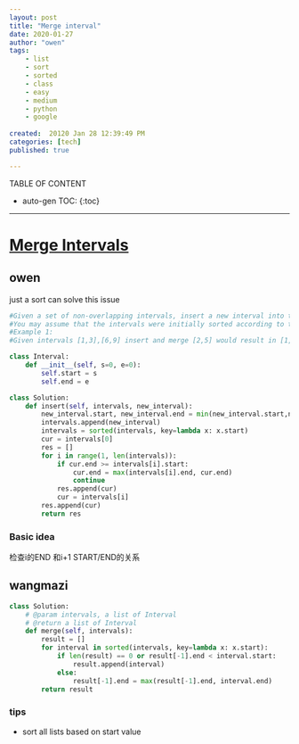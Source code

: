 ```yaml
---
layout: post
title: "Merge interval"
date: 2020-01-27
author: "owen"
tags: 
    - list
    - sort
    - sorted
    - class
    - easy
    - medium 
    - python
    - google 
    
created:  20120 Jan 28 12:39:49 PM
categories: [tech]
published: true

---
```



TABLE OF CONTENT

* auto-gen TOC:
{:toc}

- - -

# [Merge Intervals](https://www.interviewbit.com/problems/merge-intervals/)

## owen

just a sort can solve this issue

```python
#Given a set of non-overlapping intervals, insert a new interval into the intervals (merge if necessary).
#You may assume that the intervals were initially sorted according to their start times.
#Example 1:
#Given intervals [1,3],[6,9] insert and merge [2,5] would result in [1,5],[6,9].

class Interval:
    def __init__(self, s=0, e=0):
        self.start = s
        self.end = e

class Solution:
    def insert(self, intervals, new_interval):
        new_interval.start, new_interval.end = min(new_interval.start,new_interval.end), max(new_interval.start,new_interval.end)
        intervals.append(new_interval)
        intervals = sorted(intervals, key=lambda x: x.start)
        cur = intervals[0]
        res = []
        for i in range(1, len(intervals)):
            if cur.end >= intervals[i].start:
                cur.end = max(intervals[i].end, cur.end)
                continue
            res.append(cur)
            cur = intervals[i]
        res.append(cur)
        return res
```
### Basic idea

检查i的END 和i+1 START/END的关系

## wangmazi

```python
class Solution:
    # @param intervals, a list of Interval
    # @return a list of Interval
    def merge(self, intervals):
        result = []
        for interval in sorted(intervals, key=lambda x: x.start):
            if len(result) == 0 or result[-1].end < interval.start:
                result.append(interval)
            else:
                result[-1].end = max(result[-1].end, interval.end)
        return result
```

### tips

* sort all lists based on start value

